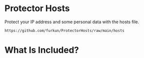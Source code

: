 # Protector Hosts
Protect your IP address and some personal data with the hosts file.

```sh
https://github.com/furkun/ProtectorHosts/raw/main/hosts
```
# What Is Included?
